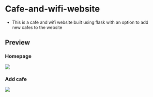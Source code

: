 # Cafe-and-wifi-website

<ul>
  <li>This is a cafe and wifi website built using flask with an option to add new cafes to the website</li>
</ul>

<h2>Preview</h2>
<h3>Homepage</h3>
<img src="https://user-images.githubusercontent.com/91461938/190869454-d202f3b0-a604-46e2-9cba-dd3c9cd1723c.png">
<h3>Add cafe</h3>
<img src="https://user-images.githubusercontent.com/91461938/190869455-1088dd18-f6f2-4c7f-bd8c-120825749bfa.png">

